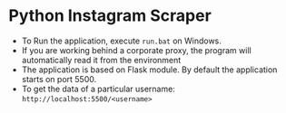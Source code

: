 # Python Instagram Scraper 
-   To Run the application, execute `run.bat` on Windows. 
-   If you are working behind a corporate proxy, the program will automatically read it from the environment
-   The application is based on Flask module. By default the application starts on port 5500.
-   To get the data of a particular username: `http://localhost:5500/<username>`